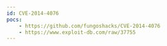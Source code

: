 ```yaml
---
id: CVE-2014-4076
pocs:
    - https://github.com/fungoshacks/CVE-2014-4076
    - https://www.exploit-db.com/raw/37755
---
```

